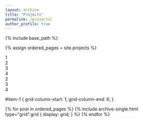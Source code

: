```yaml
---
layout: archive
title: "Projects"
permalink: /projects/
author_profile: true
---
```


{% include base_path %}


{% assign ordered_pages = site.projects %}

<div class="grid">
  <div id="item-1">1</div>
  <div id="item-2">2</div>
  <div id="item-3">3</div>
  <div id="item-4">4</div>
    <div id="item-2">2</div>
  <div id="item-3">3</div>
  <div id="item-4">4</div>
</div>

#item-1 {
    grid-column-start: 1;
    grid-column-end: 6;
}

{% for post in ordered_pages %} {% include archive-single.html type="grid".grid {
    display: grid;
} %} {% endfor %}